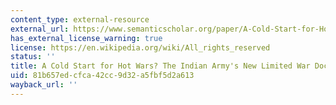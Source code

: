 ```yaml
---
content_type: external-resource
external_url: https://www.semanticscholar.org/paper/A-Cold-Start-for-Hot-Wars-The-Indian-Army%27s-New-War-Ladwig/b1e75df0cbf8d5350a199ead4ed408c98c6a5942
has_external_license_warning: true
license: https://en.wikipedia.org/wiki/All_rights_reserved
status: ''
title: A Cold Start for Hot Wars? The Indian Army's New Limited War Doctrine
uid: 81b657ed-cfca-42cc-9d32-a5fbf5d2a613
wayback_url: ''
---
```


